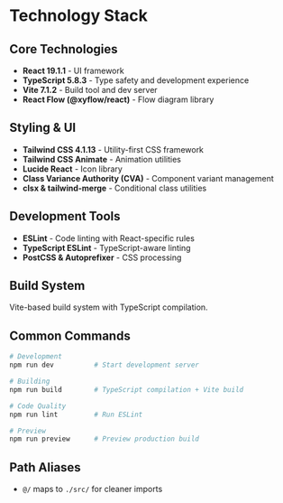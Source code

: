 # Technology Stack

## Core Technologies
- **React 19.1.1** - UI framework
- **TypeScript 5.8.3** - Type safety and development experience
- **Vite 7.1.2** - Build tool and dev server
- **React Flow (@xyflow/react)** - Flow diagram library

## Styling & UI
- **Tailwind CSS 4.1.13** - Utility-first CSS framework
- **Tailwind CSS Animate** - Animation utilities
- **Lucide React** - Icon library
- **Class Variance Authority (CVA)** - Component variant management
- **clsx & tailwind-merge** - Conditional class utilities

## Development Tools
- **ESLint** - Code linting with React-specific rules
- **TypeScript ESLint** - TypeScript-aware linting
- **PostCSS & Autoprefixer** - CSS processing

## Build System
Vite-based build system with TypeScript compilation.

## Common Commands
```bash
# Development
npm run dev          # Start development server

# Building
npm run build        # TypeScript compilation + Vite build

# Code Quality
npm run lint         # Run ESLint

# Preview
npm run preview      # Preview production build
```

## Path Aliases
- `@/` maps to `./src/` for cleaner imports
